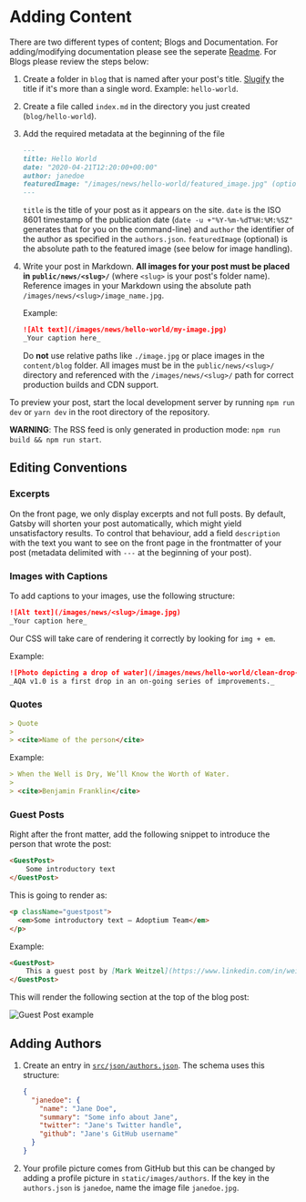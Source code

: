 # Adding Content

There are two different types of content; Blogs and Documentation. For adding/modifying documentation please see the seperate [Readme](./asciidoc-pages/README.md). For Blogs please review the steps below:

1. Create a folder in `blog` that is named after your post's title. [Slugify](https://blog.tersmitten.nl/slugify/) the title if it's more than a single word. Example: `hello-world`.
2. Create a file called `index.md` in the directory you just created (`blog/hello-world`).
3. Add the required metadata at the beginning of the file

   ```markdown
   ---
   title: Hello World
   date: "2020-04-21T12:20:00+00:00"
   author: janedoe
   featuredImage: "/images/news/hello-world/featured_image.jpg" (optional)
   ---
   ```

   `title` is the title of your post as it appears on the site. `date` is the ISO 8601 timestamp of the publication date (`date -u +"%Y-%m-%dT%H:%M:%SZ"` generates that for you on the command-line) and `author` the identifier of the author as specified in the `authors.json`. `featuredImage` (optional) is the absolute path to the featured image (see below for image handling).

4. Write your post in Markdown. **All images for your post must be placed in `public/news/<slug>/`** (where `<slug>` is your post's folder name). Reference images in your Markdown using the absolute path `/images/news/<slug>/image_name.jpg`.

   Example:

   ```markdown
   ![Alt text](/images/news/hello-world/my-image.jpg)
   _Your caption here_
   ```

   Do **not** use relative paths like `./image.jpg` or place images in the `content/blog` folder. All images must be in the `public/news/<slug>/` directory and referenced with the `/images/news/<slug>/` path for correct production builds and CDN support.

To preview your post, start the local development server by running `npm run dev` or `yarn dev` in the root directory of the repository.

**WARNING**: The RSS feed is only generated in production mode: `npm run build && npm run start`.

## Editing Conventions

### Excerpts

On the front page, we only display excerpts and not full posts. By default, Gatsby will shorten your post automatically, which might yield unsatisfactory results. To control that behaviour, add a field `description` with the text you want to see on the front page in the frontmatter of your post (metadata delimited with `---` at the beginning of your post).

### Images with Captions

To add captions to your images, use the following structure:

```markdown
![Alt text](/images/news/<slug>/image.jpg)
_Your caption here_
```

Our CSS will take care of rendering it correctly by looking for `img + em`.

Example:

```markdown
![Photo depicting a drop of water](/images/news/hello-world/clean-drop-of-water-liquid.jpg)
_AQA v1.0 is a first drop in an on-going series of improvements._
```

### Quotes

```markdown
> Quote
>
> <cite>Name of the person</cite>
```

Example:

```markdown
> When the Well is Dry, We’ll Know the Worth of Water.
>
> <cite>Benjamin Franklin</cite>
```

### Guest Posts

Right after the front matter, add the following snippet to introduce the person that wrote the post:

```markdown
<GuestPost>
    Some introductory text
</GuestPost>
```

This is going to render as:

```html
<p className="guestpost">
  <em>Some introductory text – Adoptium Team</em>
</p>
```

Example:

```markdown
<GuestPost>
    This a guest post by [Mark Weitzel](https://www.linkedin.com/in/weitzelm/), General Manager, New Relic One at New Relic.
</GuestPost>
```

This will render the following section at the top of the blog post:

![Guest Post example](https://user-images.githubusercontent.com/20224954/204316138-cfd7cdbe-6727-4579-8dd0-443ba2435c41.png)

## Adding Authors

1. Create an entry in [`src/json/authors.json`](../src/json/authors.json). The schema uses this structure:

   ```json
   {
     "janedoe": {
       "name": "Jane Doe",
       "summary": "Some info about Jane",
       "twitter": "Jane's Twitter handle",
       "github": "Jane's GitHub username"
     }
   }
   ```

2. Your profile picture comes from GitHub but this can be changed by adding a profile picture in `static/images/authors`. If the key in the `authors.json` is `janedoe`, name the image file `janedoe.jpg`.
